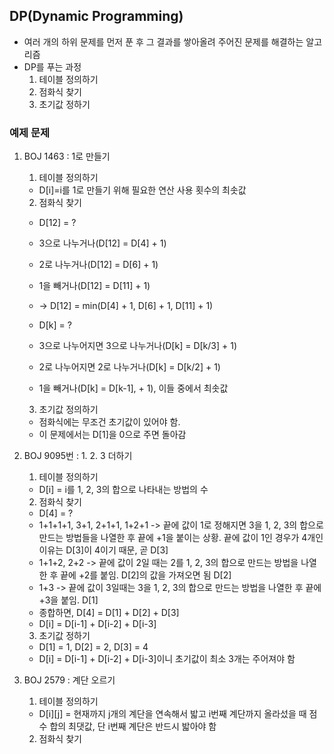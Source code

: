 ## DP(Dynamic Programming)

- 여러 개의 하위 문제를 먼저 푼 후 그 결과를 쌓아올려 주어진 문제를 해결하는 알고리즘
- DP를 푸는 과정
  1. 테이블 정의하기
  2. 점화식 찾기
  3. 초기값 정하기

### 예제 문제

1. BOJ 1463 : 1로 만들기

   1. 테이블 정의하기

   - D[i]=i를 1로 만들기 위해 필요한 연산 사용 횟수의 최솟값

   2. 점화식 찾기

   - D[12] = ?
   - 3으로 나누거나(D[12] = D[4] + 1)
   - 2로 나누거나(D[12] = D[6] + 1)
   - 1을 빼거나(D[12] = D[11] + 1)
   - -> D[12] = min(D[4] + 1, D[6] + 1, D[11] + 1)

   - D[k] = ?
   - 3으로 나누어지면 3으로 나누거나(D[k] = D[k/3] + 1)
   - 2로 나누어지면 2로 나누거나(D[k] = D[k/2] + 1)
   - 1을 빼거나(D[k] = D[k-1], + 1), 이들 중에서 최솟값

   3. 초기값 정의하기

   - 점화식에는 무조건 초기값이 있어야 함.
   - 이 문제에서는 D[1]을 0으로 주면 돌아감

2. BOJ 9095번 : 1. 2. 3 더하기

   1. 테이블 정의하기

   - D[i] = i를 1, 2, 3의 합으로 나타내는 방법의 수

   2. 점화식 찾기

   - D[4] = ?
   - 1+1+1+1, 3+1, 2+1+1, 1+2+1 -> 끝에 값이 1로 정해지면 3을 1, 2, 3의 합으로 만드는 방법들을 나열한 후 끝에 +1을 붙이는 상황. 끝에 값이 1인 경우가 4개인 이유는 D[3]이 4이기 때문, 곧 D[3]
   - 1+1+2, 2+2 -> 끝에 값이 2일 때는 2를 1, 2, 3의 합으로 만드는 방법을 나열한 후 끝에 +2를 붙임. D[2]의 값을 가져오면 됨 D[2]
   - 1+3 -> 끝에 값이 3일때는 3을 1, 2, 3의 합으로 만드는 방법을 나열한 후 끝에 +3을 붙임. D[1]
   - 종합하면, D[4] = D[1] + D[2] + D[3]
   - D[i] = D[i-1] + D[i-2] + D[i-3]

   3. 초기값 정하기

   - D[1] = 1, D[2] = 2, D[3] = 4
   - D[i] = D[i-1] + D[i-2] + D[i-3]이니 초기값이 최소 3개는 주어져야 함

3. BOJ 2579 : 계단 오르기

   1. 테이블 정의하기

   - D[i][j] = 현재까지 j개의 계단을 연속해서 밟고 i번째 계단까지 올라섰을 때 점수 합의 최댓값, 단 i번째 계단은 반드시 밟아야 함

   2. 점화식 찾기
